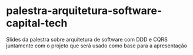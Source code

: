 # palestra-arquitetura-software-capital-tech
Slides da palestra sobre arquitetura de software com DDD e CQRS juntamente com o projeto que será usado como base para a apresentação
